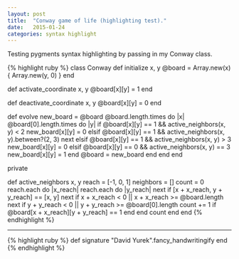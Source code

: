 ```yaml
---
layout: post
title:  "Conway game of life (highlighting test)."
date:   2015-01-24
categories: syntax highlight
---
```


Testing pygments syntax highlighting by passing in my Conway class.

{% highlight ruby %}
class Conway
  def initialize x, y
    @board = Array.new(x) { Array.new(y, 0) }
  end

  def activate_coordinate x, y
    @board[x][y] = 1
  end

  def deactivate_coordinate x, y
    @board[x][y] = 0
  end

  def evolve
    new_board = @board
    @board.length.times do |x|
      @board[0].length.times do |y|
        if @board[x][y] == 1 && active_neighbors(x, y) < 2
          new_board[x][y] = 0
        elsif @board[x][y] == 1 && active_neighbors(x, y).between?(2, 3)
          next
        elsif @board[x][y] == 1 && active_neighbors(x, y) > 3
          new_board[x][y] = 0
        elsif @board[x][y] == 0 && active_neighbors(x, y) == 3
          new_board[x][y] = 1
        end
        @board = new_board
      end
    end
  end

  private

  def active_neighbors x, y
    reach = [-1, 0, 1]
    neighbors = []
    count = 0
    reach.each do |x_reach|
      reach.each do |y_reach|
        next if [x + x_reach, y + y_reach] == [x, y]
        next if x + x_reach < 0 || x + x_reach >= @board.length
        next if y + y_reach < 0 || y + y_reach >= @board[0].length
        count += 1 if @board[x + x_reach][y + y_reach] == 1
      end
    end
    count
  end
end
{% endhighlight %}

---

{% highlight ruby %}
def signature
  "David Yurek".fancy_handwritingify
end
{% endhighlight %}
